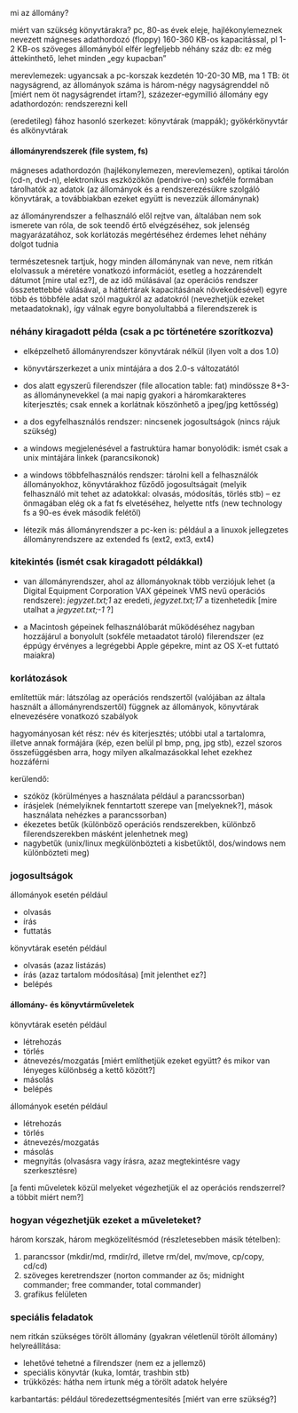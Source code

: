 mi az állomány?

miért van szükség könyvtárakra? pc, 80-as évek eleje, hajlékonylemeznek nevezett mágneses adathordozó (floppy) 160-360 KB-os kapacitással, pl 1-2 KB-os szöveges állományból elfér legfeljebb néhány száz db: ez még áttekinthető, lehet minden ‬„egy kupacban”

merevlemezek: ugyancsak a pc-korszak kezdetén 10-20-30 MB, ma 1 TB: öt nagyságrend, az állományok száma is három-négy nagyságrenddel nő [miért nem öt nagyságrendet írtam?], százezer-egymillió állomány egy adathordozón: rendszerezni kell

(eredetileg) fához hasonló szerkezet: könyvtárak (mappák); gyökérkönyvtár és alkönyvtárak

#### állományrendszerek (file system, fs)

mágneses adathordozón (hajlékonylemezen, merevlemezen), optikai tárolón (cd-n, dvd-n), elektronikus eszközökön (pendrive-on) sokféle formában tárolhatók az adatok (az állományok és a rendszerezésükre szolgáló könyvtárak, a továbbiakban ezeket együtt is nevezzük állománynak)

az állományrendszer a felhasználó elől rejtve van, általában nem sok ismerete van róla, de sok teendő értő elvégzéséhez, sok jelenség magyarázatához, sok korlátozás megértéséhez érdemes lehet néhány dolgot tudnia

természetesnek tartjuk, hogy minden állománynak van neve, nem ritkán elolvassuk a méretére vonatkozó információt, esetleg a hozzárendelt dátumot [mire utal ez?], de az idő múlásával (az operációs rendszer összetettebbé válásával, a háttértárak kapacitásának növekedésével) egyre több és többféle adat szól magukról az adatokról (nevezhetjük ezeket metaadatoknak), így válnak egyre bonyolultabbá a filerendszerek is

### néhány kiragadott példa (csak a pc történetére szorítkozva)

- elképzelhető állományrendszer könyvtárak nélkül (ilyen volt a dos 1.0)

- könyvtárszerkezet a unix mintájára a dos 2.0-s változatától

- dos alatt egyszerű filerendszer (file allocation table: fat) mindössze 8+3-as állománynevekkel (a mai napig gyakori a háromkarakteres kiterjesztés; csak ennek a korlátnak köszönhető a jpeg/jpg kettősség)

- a dos egyfelhasználós rendszer: nincsenek jogosultságok (nincs rájuk szükség)

- a windows megjelenésével a fastruktúra hamar bonyolódik: ismét csak a unix mintájára linkek (parancsikonok)

- a windows többfelhasználós rendszer: tárolni kell a felhasználók állományokhoz, könyvtárakhoz fűződő jogosultságait (melyik felhasználó mit tehet az adatokkal: olvasás, módosítás, törlés stb) – ez önmagában elég ok a fat fs elvetéséhez, helyette ntfs (new technology fs a 90-es évek második felétől)

- létezik más állományrendszer a pc-ken is: például a a linuxok jellegzetes állományrendszere az extended fs (ext2, ext3, ext4)

### kitekintés (ismét csak kiragadott példákkal)

- van állományrendszer, ahol az állományoknak több verziójuk lehet (a Digital Equipment Corporation VAX gépeinek VMS nevű operációs rendszere): *jegyzet.txt;1* az eredeti, *jegyzet.txt;17* a tizenhetedik [mire utalhat a *jegyzet.txt;-1* ?]

- a Macintosh gépeinek felhasználóbarát működéséhez nagyban hozzájárul a bonyolult (sokféle metaadatot tároló) filerendszer (ez éppúgy érvényes a legrégebbi Apple gépekre, mint az OS X-et futtató maiakra)

### korlátozások

említettük már: látszólag az operációs rendszertől (valójában az általa használt a állományrendszertől) függnek az állományok, könyvtárak elnevezésére vonatkozó szabályok

hagyományosan két rész: név és kiterjesztés; utóbbi utal a tartalomra, illetve annak formájára (kép, ezen belül pl bmp, png, jpg stb), ezzel szoros összefüggésben arra, hogy milyen alkalmazásokkal lehet ezekhez hozzáférni

kerülendő:
- szóköz (körülményes a használata például a parancssorban)
- írásjelek (némelyiknek fenntartott szerepe van [melyeknek?], mások használata nehézkes a parancssorban)
- ékezetes betűk (különböző operációs rendszerekben, különbző filerendszerekben másként jelenhetnek meg)
- nagybetűk (unix/linux megkülönbözteti a kisbetűktől, dos/windows nem különbözteti meg)

### jogosultságok

állományok esetén például
- olvasás
- írás
- futtatás

könyvtárak esetén például
- olvasás (azaz listázás)
- írás (azaz tartalom módosítása) [mit jelenthet ez?]
- belépés

#### állomány- és könyvtárműveletek

könyvtárak esetén például
- létrehozás
- törlés
- átnevezés/mozgatás [miért említhetjük ezeket együtt? és mikor van lényeges különbség a kettő között?]
- másolás
- belépés

állományok esetén például
- létrehozás
- törlés
- átnevezés/mozgatás
- másolás
- megnyitás (olvasásra vagy írásra, azaz megtekintésre vagy szerkesztésre)

[a fenti műveletek közül melyeket végezhetjük el az operációs rendszerrel? a többit miért nem?]

### hogyan végezhetjük ezeket a műveleteket?

három korszak, három megközelítésmód (részletesebben másik tételben):
1. parancssor (mkdir/md, rmdir/rd, illetve rm/del, mv/move, cp/copy, cd/cd)
2. szöveges keretrendszer (norton commander az ős; midnight commander; free commander, total commander)
3. grafikus felületen

### speciális feladatok

nem ritkán szükséges törölt állomány (gyakran véletlenül törölt állomány) helyreállítása:
- lehetővé tehetné a filrendszer (nem ez a jellemző)
- speciális könyvtár (kuka, lomtár, trashbin stb)
- trükközés: hátha nem írtunk még a törölt adatok helyére

karbantartás: például töredezettségmentesítés [miért van erre szükség?]
